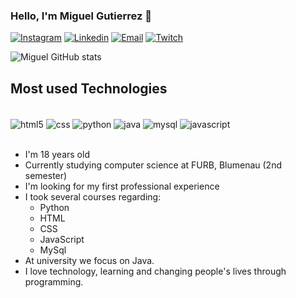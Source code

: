 ### Hello, I'm Miguel Gutierrez 👋

[![Instagram](https://img.shields.io/badge/Instagram-E4405F?style=for-the-badge&logo=instagram&logoColor=white
)](https://www.instagram.com/miguelkgutierrez/)
[![Linkedin](https://img.shields.io/badge/LinkedIn-0077B5?style=for-the-badge&logo=linkedin&logoColor=white
)](https://www.linkedin.com/in/miguel-gutierrez-612a83297/)
[![Email](https://img.shields.io/badge/Gmail-D14836?style=for-the-badge&logo=gmail&logoColor=white
)](https://mail.google.com/mail/u/1/#inbox?compose=GTvVlcSGLrVpPgfcxlcnBWQVthrtDRpWtFtlxCJrgzGGcwQkrShlCBNRrCXpfBKqtLfgqTcTLgqCN)
[![Twitch](https://img.shields.io/badge/Twitch-9146FF?style=for-the-badge&logo=twitch&logoColor=white
)](https://www.twitch.tv/kurch00)

![Miguel GitHub stats](https://github-readme-stats.vercel.app/api?username=kurch00&show_icons=true&theme=dracula)

## Most used Technologies

<div style="display: inline_block"><br/>
  <img align= "center" alt="html5" src="https://img.shields.io/badge/HTML5-E34F26?style=for-the-badge&logo=html5&logoColor=white"/>
  <img align= "center" alt="css" src="https://img.shields.io/badge/CSS-239120?&style=for-the-badge&logo=css3&logoColor=white"/>
  <img align= "center" alt="python" src="https://img.shields.io/badge/Python-14354C?style=for-the-badge&logo=python&logoColor=white"/>
  <img align= "center" alt="java" src="https://img.shields.io/badge/Java-ED8B00?style=for-the-badge&logo=openjdk&logoColor=white"/>
  <img align= "center" alt="mysql" src="https://img.shields.io/badge/MySQL-00000F?style=for-the-badge&logo=mysql&logoColor=white"/>
  <img align= "center" alt="javascript" src="https://img.shields.io/badge/JavaScript-F7DF1E?style=for-the-badge&logo=javascript&logoColor=black"/>
</div><br/>

* I'm 18 years old
* Currently studying computer science at FURB, Blumenau (2nd semester)
* I'm looking for my first professional experience
* I took several courses regarding:
  - Python
  - HTML
  - CSS
  - JavaScript
  - MySql
* At university we focus on Java. 
* I love technology, learning and changing people's lives through programming.











<!--
**kurch00/kurch00** is a ✨ _special_ ✨ repository because its `README.md` (this file) appears on your GitHub profile.

Here are some ideas to get you started:

- 🔭 I’m currently working on ...
- 🌱 I’m currently learning ...
- 👯 I’m looking to collaborate on ...
- 🤔 I’m looking for help with ...
- 💬 Ask me about ...
- 📫 How to reach me: ...
- 😄 Pronouns: ...
- ⚡ Fun fact: ...
-->
